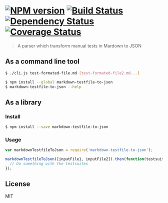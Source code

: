 #  [![NPM version][npm-image]][npm-url] [![Build Status][travis-image]][travis-url] [![Dependency Status][daviddm-image]][daviddm-url] [![Coverage Status][coveralls-image]][coveralls-url]

> A parser which transform manual tests in Mardown to JSON

## As a command line tool
```sh
$ ./cli.js test-formated-file.md [test-formated-file2.md...]
```

```sh
$ npm install --global markdown-testfile-to-json
$ markdown-testfile-to-json --help
```

## As a library

### Install

```sh
$ npm install --save markdown-testfile-to-json
```

### Usage

```js
var markdownTestfileToJson = require('markdown-testfile-to-json');

markdownTestfileToJson([inputFile1, inputFile2]).then(function(testsuites) {
  // Do something with the testsuites
});
```

## License

MIT


[npm-image]: https://badge.fury.io/js/markdown-testfile-to-json.svg
[npm-url]: https://npmjs.org/package/markdown-testfile-to-json
[travis-image]: https://travis-ci.org/JohanLorenzo/markdown-testfile-to-json.svg?branch=master
[travis-url]: https://travis-ci.org/JohanLorenzo/markdown-testfile-to-json
[daviddm-image]: https://david-dm.org/JohanLorenzo/markdown-testfile-to-json.svg?theme=shields.io
[daviddm-url]: https://david-dm.org/JohanLorenzo/markdown-testfile-to-json
[coveralls-image]: https://coveralls.io/repos/JohanLorenzo/markdown-testfile-to-json/badge.svg?branch=master
[coveralls-url]: https://coveralls.io/r/JohanLorenzo/markdown-testfile-to-json?branch=master
